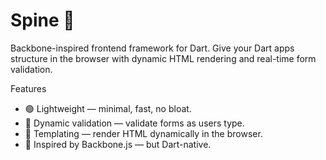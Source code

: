 # Spine 🦴

Backbone-inspired frontend framework for Dart.
Give your Dart apps structure in the browser with dynamic HTML rendering and real-time form validation.

Features
-	🟢 Lightweight — minimal, fast, no bloat.
-	📝 Dynamic validation — validate forms as users type.
-	🧩 Templating — render HTML dynamically in the browser.
-	🦴 Inspired by Backbone.js — but Dart-native.